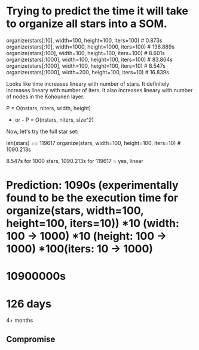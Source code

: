 # Trying to predict the time it will take to organize all stars into a SOM.

organize(stars[:10], width=100, height=100, iters=100)  # 0.873s
organize(stars[:10], width=1000, height=1000, iters=100)  # 136.889s
organize(stars[:100], width=100, height=100, iters=100)  # 8.601s
organize(stars[:1000], width=100, height=100, iters=100)  # 83.864s
organize(stars[:1000], width=100, height=100, iters=10)  # 8.547s
organize(stars[:1000], width=200, height=100, iters=10)  # 16.839s

Looks like time increases lineary with number of stars.
It definitely increases lineary with number of iters.
It also increases lineary with number of nodes in the Kohounen layer.

P = O(nstars, niters, width, height)
- or -
P = O(nstars, niters, size^2)


Now, let's try the full star set:

len(stars) == 119617
organize(stars, width=100, height=100, iters=10)  # 1090.213s

8.547s for 1000 stars, 1090.213s for 119617 = yes, linear

Prediction:
1090s (experimentally found to be the execution time for organize(stars, width=100, height=100, iters=10))
*10 (width:  100 -> 1000)
*10 (height: 100 -> 1000)
*100(iters:  10  -> 1000)
=
10900000s
=
126 days
= 
4+ months


## Compromise

